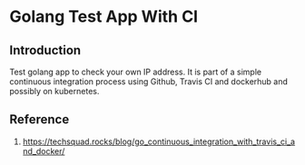 # Golang Test App With CI

## Introduction

Test golang app to check your own IP address. It is part of a simple continuous integration process using Github, Travis CI and dockerhub and possibly on kubernetes.

## Reference

1. https://techsquad.rocks/blog/go_continuous_integration_with_travis_ci_and_docker/
